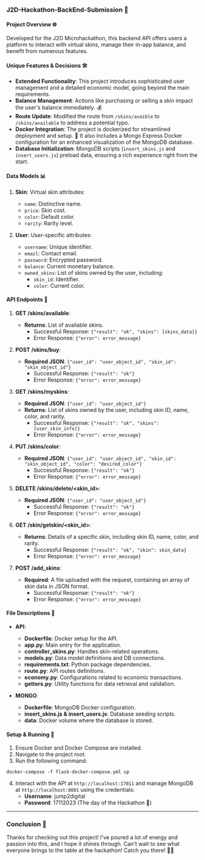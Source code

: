 ### J2D-Hackathon-BackEnd-Submission 🚀

#### Project Overview 🌐
Developed for the J2D Microhackathon, this backend API offers users a platform to interact with virtual skins, manage their in-app balance, and benefit from numerous features.

#### Unique Features & Decisions 🛠️
- **Extended Functionality**: This project introduces sophisticated user management and a detailed economic model, going beyond the main requirements.
- **Balance Management**: Actions like purchasing or selling a skin impact the user's balance immediately. 💰
- **Route Update**: Modified the route from `/skins/avaible` to `/skins/available` to address a potential typo.
- **Docker Integration**: The project is dockerized for streamlined deployment and setup. 🐳 It also includes a Mongo Express Docker configuration for an enhanced visualization of the MongoDB database.
- **Database Initialization**: MongoDB scripts (`insert_skins.js` and `insert_users.js`) preload data, ensuring a rich experience right from the start.

#### Data Models 📊
1. **Skin**: Virtual skin attributes:
   - `name`: Distinctive name.
   - `price`: Skin cost.
   - `color`: Default color.
   - `rarity`: Rarity level.
  
2. **User**: User-specific attributes:
   - `username`: Unique identifier.
   - `email`: Contact email.
   - `password`: Encrypted password.
   - `balance`: Current monetary balance.
   - `owned_skins`: List of skins owned by the user, including:
     - `skin_id`: Identifier.
     - `color`: Current color.

#### API Endpoints 📡
1. **GET /skins/available**: 
   - **Returns**: List of available skins.
     - Successful Response: `{"result": "ok", "skins": [skins_data]}`
     - Error Response: `{"error": error_message}`
  
2. **POST /skins/buy**: 
   - **Required JSON**: `{"user_id": "user_object_id", "skin_id": "skin_object_id"}`
     - Successful Response: `{"result": "ok"}`
     - Error Response: `{"error": error_message}`
   
3. **GET /skins/myskins**: 
   - **Required JSON**: `{"user_id": "user_object_id"}`
   - **Returns**: List of skins owned by the user, including skin ID, name, color, and rarity.
     - Successful Response: `{"result": "ok", "skins": [user_skin_info]}`
     - Error Response: `{"error": error_message}`
  
4. **PUT /skins/color**: 
   - **Required JSON**: `{"user_id": "user_object_id", "skin_id": "skin_object_id", "color": "desired_color"}`
     - Successful Response: `{"result": "ok"}`
     - Error Response: `{"error": error_message}`
  
5. **DELETE /skins/delete/<skin_id>**: 
   - **Required JSON**: `{"user_id": "user_object_id"}`
     - Successful Response: `{"result": "ok"}`
     - Error Response: `{"error": error_message}`
  
6. **GET /skin/getskin/<skin_id>**: 
   - **Returns**: Details of a specific skin, including skin ID, name, color, and rarity.
     - Successful Response: `{"result": "ok", "skin": skin_data}`
     - Error Response: `{"error": error_message}`
  
7. **POST /add_skins**: 
   - **Required**: A file uploaded with the request, containing an array of skin data in JSON format.
     - Successful Response: `{"result": "ok"}`
     - Error Response: `{"error": error_message}`

#### File Descriptions 📂
- **API**:
  - **Dockerfile**: Docker setup for the API.
  - **app.py**: Main entry for the application.
  - **controller_skins.py**: Handles skin-related operations.
  - **models.py**: Data model definitions and DB connections.
  - **requirements.txt**: Python package dependencies.
  - **route.py**: API routes definitions.
  - **economy.py**: Configurations related to economic transactions.
  - **getters.py**: Utility functions for data retrieval and validation.

- **MONGO**:
  - **Dockerfile**: MongoDB Docker configuration.
  - **insert_skins.js & insert_users.js**: Database seeding scripts.
  - **data**: Docker volume where the database is stored.

#### Setup & Running 🚦
1. Ensure Docker and Docker Compose are installed.
2. Navigate to the project root.
3. Run the following command:

```docker-compose -f flask-docker-compose.yml up```

4. Interact with the API at `http://localhost:17011` and manage MongoDB at `http://localhost:8081` using the credentials:
   - **Username**: jump2digital
   - **Password**: 17112023 (The day of the Hackathon 👀)

---

### Conclusion 🎉
Thanks for checking out this project! I've poured a lot of energy and passion into this, and I hope it shines through. Can't wait to see what everyone brings to the table at the hackathon! Catch you there! 🚀🔥
